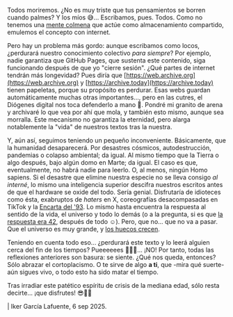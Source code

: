 Todos moriremos. ¿No es muy triste que tus pensamientos se borren cuando palmes? Y los míos 😅... Escribamos, pues. Todos. Como no tenemos una [mente colmena](https://web.archive.org/web/20250908071806/https://enderverse.fandom.com/wiki/Formics) que actúe como almacenamiento compartido, emulemos el concepto con internet.

Pero hay un problema más gordo: aunque escribamos como locos, ¿perdurará nuestro conocimiento colectivo _para siempre_? Por ejemplo, nadie garantiza que GitHub Pages, que sustenta este contenido, siga funcionando después de que yo "cierre sesión". ¿Qué partes de internet tendrán más longevidad? Pues diría que [https://web.archive.org](https://web.archive.org) y [https://archive.today](https://archive.today) tienen papeletas, porque su propósito es perdurar. Esas webs guardan automáticamente muchas otras importantes..., pero en las cutres, el Diógenes digital nos toca defenderlo a mano 🥲. Pondré mi granito de arena y archivaré lo que vea por ahí que mola, y también esto mismo, aunque sea morralla. Este mecanismo no garantiza la eternidad, pero alarga notablemente la "vida" de nuestros textos tras la nuestra.

Y, aún así, seguimos teniendo un pequeño inconveniente. Básicamente, que la humanidad desaparecerá. Por desastres cósmicos, autodestrucción, pandemias o colapso ambiental; da igual. Al mismo tiempo que la Tierra o algo después, bajo algún domo en Marte; da igual. El caso es que, eventualmente, no habrá nadie para leerlo. O, al menos, ningún Homo sapiens. Si el desastre que elimine nuestra especie no se lleva consigo _al interné_, lo mismo una inteligencia superior descifra nuestros escritos antes de que el hardware se oxide del todo. Sería genial. Disfrutaría de idioteces como ésta, exabruptos de _haters_ en X, coreografías desacompasadas en TikTok y la [Encarta del '93](https://archive.org/details/ENCARTA_93). Lo mismo hasta encuentra la respuesta al sentido de la vida, el universo y todo lo demás (o a la pregunta, si es que [la respuesta era 42](https://web.archive.org/web/20250908071416/https://es.wikipedia.org/wiki/El_sentido_de_la_vida,_el_universo_y_todo_lo_dem%C3%A1s), después de todo ☺️). Pero, que no... que no va a pasar. Que el universo es muy grande, y [los huecos crecen](https://web.archive.org/web/20250908071357/https://www.sea-astronomia.es/glosario/expansion-del-universo).

Teniendo en cuenta todo eso... ¿perdurará este texto y lo leerá alguien cerca del fin de los tiempos? Pueeeeees 🥁🥁🥁... ¡NO! Por tanto, todas las reflexiones anteriores son basura: se siente. ¿Qué nos queda, entonces? Sólo abrazar el cortoplacismo. O te sirve de algo **a ti**, que -mira qué suerte- aún sigues vivo, o todo esto ha sido matar el tiempo.

Tras irradiar este patético espíritu de crisis de la mediana edad, sólo resta decirte... ¡que disfrutes! 😎💃🏼

| Iker García Lafuente, 6 sep 2025.
